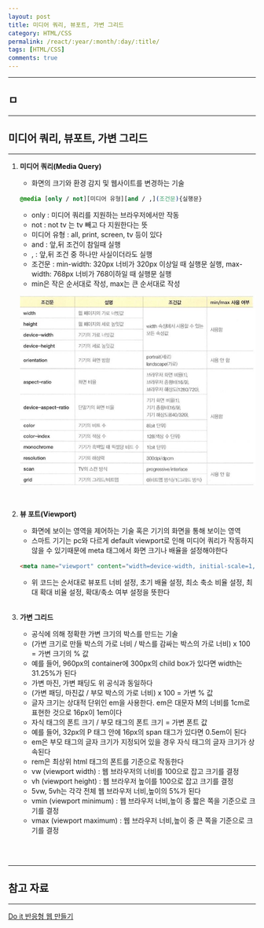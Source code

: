 ```yaml
---
layout: post
title: 미디어 쿼리, 뷰포트, 가변 그리드
category: HTML/CSS
permalink: /react/:year/:month/:day/:title/
tags: [HTML/CSS]
comments: true
---
```


---

## ㅁ

---

## 미디어 쿼리, 뷰포트, 가변 그리드

---

1. **미디어 쿼리(Media Query)**

   * 화면의 크기와 환경 감지 및 웹사이트를 변경하는 기술

   ```css
   @media [only / not][미디어 유형][and / ,](조건문){실행문}
   ```

   * only : 미디어 쿼리를 지원하는 브라우저에서만 작동
   * not : not tv 는 tv 빼고 다 지원한다는 뜻
   * 미디어 유형 : all, print, screen, tv 등이 있다
   * and : 앞,뒤 조건이 참일때 실행
   * , : 앞,뒤 조건 중 하나만 사실이더라도 실행
   * 조건문 : min-width: 320px 너비가 320px 이상일 때 실행문 실행, max-width: 768px 너비가 768이하일 때 실행문 실행
   * min은 작은 순서대로 작성, max는 큰 순서대로 작성

   ![조건문](/assets/post/html/2021-02-11-01.JPG)

   <br>

2. **뷰 포트(Viewport)**

   * 화면에 보이는 영역을 제어하는 기술 혹은 기기의 화면을 통해 보이는 영역
   * 스마트 기기는 pc와 다르게 default viewport로 인해 미디어 쿼리가 작동하지 않을 수 있기때문에 meta 태그에서 화면 크기나 배율을 설정해야한다

   ```html
   <meta name="viewport" content="width=device-width, initial-scale=1, minimum-scale=1, maximum-scale=1, user-scalable=no">
   ```

   * 위 코드는 순서대로 뷰포트 너비 설정, 초기 배율 설정, 최소 축소 비율 설정, 최대 확대 비율 설정, 확대/축소 여부 설정을 뜻한다

   <br>

3. **가변 그리드**

   * 공식에 의해 정확한 가변 크기의 박스를 만드는 기술
   * (가변 크기로 만들 박스의 가로 너비 / 박스를 감싸는 박스의 가로 너비) x 100 = 가변 크기의 %  값
   * 예를 들어, 960px의 container에 300px의 child box가 있다면 width는 31.25%가 된다
   * 가변 마진, 가변 패딩도 위 공식과 동일하다
   * (가변 패딩, 마진값 / 부모 박스의 가로 너비) x 100 = 가변 % 값
   * 글자 크기는 상대적 단위인 em을 사용한다. em은 대문자 M의 너비를 1cm로 표현한 것으로 16px이 1em이다
   * 자식 태그의 폰트 크기 / 부모 태그의 폰트 크기 = 가변 폰트 값
   * 예를 들어, 32px의 P 태그 안에 16px의 span 태그가 있다면 0.5em이 된다
   * em은 부모 태그의 글자 크기가 지정되어 있을 경우 자식 태그의 글자 크기가 상속된다
   * rem은 최상위 html 태그의 폰트를 기준으로 작동한다
   * vw (viewport width) : 웹 브라우저의 너비를 100으로 잡고 크기를 결정
   *  vh (viewport height) : 웹 브라우저 높이를 100으로 잡고 크기를 결정
   * 5vw, 5vh는 각각 전체 웹 브라우저 너비,높이의 5%가 된다
   * vmin (viewport minimum) : 웹 브라우저 너비,높이 중 짧은 쪽을 기준으로 크기를 결정
   * vmax (viewport maximum) : 웹 브라우저 너비,높이 중 큰 쪽을 기준으로 크기를 결정

<br>

<br>

---

## 참고 자료

---

[Do it 반응형 웹 만들기](http://easyspub.co.kr/20_Menu/BookView/A001/131)